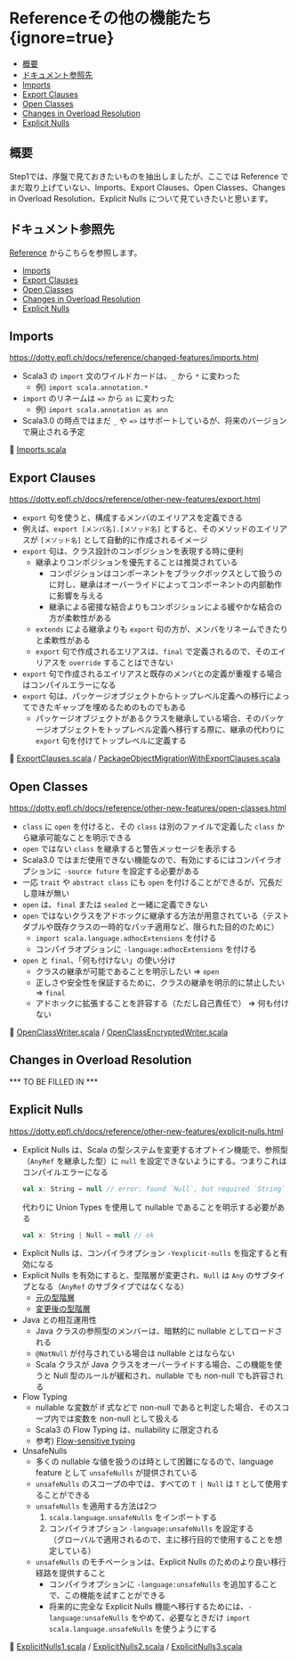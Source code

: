 # Referenceその他の機能たち {ignore=true}

<!-- @import "[TOC]" {cmd="toc" depthFrom=1 depthTo=6 orderedList=false} -->

<!-- code_chunk_output -->

- [概要](#概要)
- [ドキュメント参照先](#ドキュメント参照先)
- [Imports](#imports)
- [Export Clauses](#export-clauses)
- [Open Classes](#open-classes)
- [Changes in Overload Resolution](#changes-in-overload-resolution)
- [Explicit Nulls](#explicit-nulls)

<!-- /code_chunk_output -->

## 概要

Step1では、序盤で見ておきたいものを抽出しましたが、ここでは Reference でまだ取り上げていない、Imports、Export Clauses、Open Classes、Changes in Overload Resolution、Explicit Nulls について見ていきたいと思います。

## ドキュメント参照先

[Reference](https://dotty.epfl.ch/docs/reference/overview.html) からこちらを参照します。

- [Imports](https://dotty.epfl.ch/docs/reference/changed-features/imports.html)
- [Export Clauses](https://dotty.epfl.ch/docs/reference/other-new-features/export.html)
- [Open Classes](https://dotty.epfl.ch/docs/reference/other-new-features/open-classes.html)
- [Changes in Overload Resolution](https://dotty.epfl.ch/docs/reference/changed-features/overload-resolution.html)
- [Explicit Nulls](https://dotty.epfl.ch/docs/reference/other-new-features/explicit-nulls.html)


## Imports

https://dotty.epfl.ch/docs/reference/changed-features/imports.html

- Scala3 の `import` 文のワイルドカードは、`_` から `*` に変わった
  - 例) `import scala.annotation.*`
- `import` のリネームは `=>` から `as` に変わった
  - 例) `import scala.annotation as ann`
- Scala3.0 の時点ではまだ `_` や `=>` はサポートしているが、将来のバージョンで廃止される予定

:memo: [Imports.scala](/step05/import-export/src/main/scala/com/github/shinharad/gettingStartedWithScala3/Imports.scala)

## Export Clauses

https://dotty.epfl.ch/docs/reference/other-new-features/export.html

- `export` 句を使うと、構成するメンバのエイリアスを定義できる
- 例えば、`export [メンバ名].[メソッド名]` とすると、そのメソッドのエイリアスが `[メソッド名]` として自動的に作成されるイメージ
- `export` 句は、クラス設計のコンポジションを表現する時に便利
  - 継承よりコンポジションを優先することは推奨されている
    - コンポジションはコンポーネントをブラックボックスとして扱うのに対し、継承はオーバーライドによってコンポーネントの内部動作に影響を与える
    - 継承による密接な結合よりもコンポジションによる緩やかな結合の方が柔軟性がある
  - `extends` による継承よりも `export` 句の方が、メンバをリネームできたりと柔軟性がある
  - `export` 句で作成されるエリアスは、`final` で定義されるので、そのエイリアスを `override` することはできない
- `export` 句で作成されるエイリアスと既存のメンバとの定義が重複する場合はコンパイルエラーになる
- `export` 句は、パッケージオブジェクトからトップレベル定義への移行によってできたギャップを埋めるためのものでもある
  - パッケージオブジェクトがあるクラスを継承している場合、そのパッケージオブジェクトをトップレベル定義へ移行する際に、継承の代わりに `export` 句を付けてトップレベルに定義する
  
:memo: [ExportClauses.scala](/step05/import-export/src/main/scala/com/github/shinharad/gettingStartedWithScala3/ExportClauses.scala) / [PackageObjectMigrationWithExportClauses.scala](/step05/import-export/src/main/scala/com/github/shinharad/gettingStartedWithScala3/PackageObjectMigrationWithExportClauses.scala)

## Open Classes

https://dotty.epfl.ch/docs/reference/other-new-features/open-classes.html

- `class` に `open` を付けると、その `class` は別のファイルで定義した `class` から継承可能なことを明示できる
- `open` ではない `class` を継承すると警告メッセージを表示する
- Scala3.0 ではまだ使用できない機能なので、有効にするにはコンパイラオプションに `-source future` を設定する必要がある
- 一応 `trait` や `abstract class` にも `open` を付けることができるが、冗長だし意味が無い
- `open` は、`final` または `sealed` と一緒に定義できない
- `open` ではないクラスをアドホックに継承する方法が用意されている（テストダブルや既存クラスの一時的なパッチ適用など、限られた目的のために）
  - `import scala.language.adhocExtensions` を付ける
  - コンパイラオプションに `-language:adhocExtensions` を付ける
- `open` と `final`、「何も付けない」の使い分け
  - クラスの継承が可能であることを明示したい => `open`
  - 正しさや安全性を保証するために、クラスの継承を明示的に禁止したい => `final`
  - アドホックに拡張することを許容する（ただし自己責任で） => 何も付けない

:memo: [OpenClassWriter.scala](/step05/open-class/src/main/scala/com/github/shinharad/gettingStartedWithScala3/OpenClassWriter.scala) / [OpenClassEncryptedWriter.scala](/step05/open-class/src/main/scala/com/github/shinharad/gettingStartedWithScala3/OpenClassEncryptedWriter.scala)

## Changes in Overload Resolution

*** TO BE FILLED IN ***


## Explicit Nulls

https://dotty.epfl.ch/docs/reference/other-new-features/explicit-nulls.html

- Explicit Nulls は、Scala の型システムを変更するオプトイン機能で、参照型（`AnyRef` を継承した型）に `null` を設定できないようにする。つまりこれはコンパイルエラーになる
  ```scala
  val x: String = null // error: found `Null`, but required `String`
  ```
  代わりに Union Types を使用して nullable であることを明示する必要がある
  ```scala
  val x: String | Null = null // ok
  ``` 
- Explicit Nulls は、コンパイラオプション `-Yexplicit-nulls` を指定すると有効になる
- Explicit Nulls を有効にすると、型階層が変更され、`Null` は `Any` のサブタイプとなる（`AnyRef` のサブタイプではなくなる）
  - [元の型階層](https://docs.scala-lang.org/resources/images/tour/unified-types-diagram.svg)
  - [変更後の型階層](https://dotty.epfl.ch/images/explicit-nulls/explicit-nulls-type-hierarchy.png)
- Java との相互運用性
  - Java クラスの参照型のメンバーは、暗黙的に nullable としてロードされる
  - `@NotNull` が付与されている場合は nullable とはならない
  - Scala クラスが Java クラスをオーバーライドする場合、この機能を使うと Null 型のルールが緩和され、nullable でも non-null でも許容される
- Flow Typing
  - nullable な変数が if 式などで non-null であると判定した場合、そのスコープ内では変数を non-null として扱える
  - Scala3 の Flow Typing は、nullability に限定される
  - 参考) [Flow-sensitive typing](https://en.wikipedia.org/wiki/Flow-sensitive_typing)
- UnsafeNulls
  - 多くの nullable な値を扱うのは時として困難になるので、language feature として `unsafeNulls` が提供されている
  - `unsafeNulls` のスコープの中では、すべての `T | Null` は `T` として使用することができる
  - `unsafeNulls` を適用する方法は2つ
    1. `scala.language.unsafeNulls` をインポートする
    2. コンパイラオプション `-language:unsafeNulls` を設定する  
   （グローバルで適用されるので、主に移行目的で使用することを想定している）
  - `unsafeNulls` のモチベーションは、Explicit Nulls のためのより良い移行経路を提供すること
    - コンパイラオプションに `-language:unsafeNulls` を追加することで、この機能を試すことができる
    - 将来的に完全な Explicit Nulls 機能へ移行するためには、`-language:unsafeNulls` をやめて、必要なときだけ `import scala.language.unsafeNulls` を使うようにする

:memo: [ExplicitNulls1.scala](/step05/explicit-nulls/src/main/scala/com/github/shinharad/gettingStartedWithScala3/ExplicitNulls1.scala) / [ExplicitNulls2.scala](/step05/explicit-nulls/src/main/scala/com/github/shinharad/gettingStartedWithScala3/ExplicitNulls2.scala) / [ExplicitNulls3.scala](/step05/explicit-nulls/src/main/scala/com/github/shinharad/gettingStartedWithScala3/ExplicitNulls3.scala)

